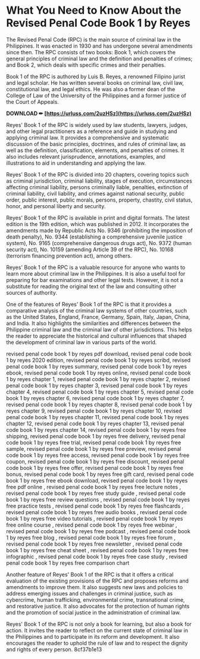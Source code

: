 
 
# What You Need to Know About the Revised Penal Code Book 1 by Reyes
 
The Revised Penal Code (RPC) is the main source of criminal law in the Philippines. It was enacted in 1930 and has undergone several amendments since then. The RPC consists of two books: Book 1, which covers the general principles of criminal law and the definition and penalties of crimes; and Book 2, which deals with specific crimes and their penalties.
 
Book 1 of the RPC is authored by Luis B. Reyes, a renowned Filipino jurist and legal scholar. He has written several books on criminal law, civil law, constitutional law, and legal ethics. He was also a former dean of the College of Law of the University of the Philippines and a former justice of the Court of Appeals.
 
**DOWNLOAD ✏ [https://urluss.com/2uzHSz](https://urluss.com/2uzHSz)**


 
Reyes' Book 1 of the RPC is widely used by law students, lawyers, judges, and other legal practitioners as a reference and guide in studying and applying criminal law. It provides a comprehensive and systematic discussion of the basic principles, doctrines, and rules of criminal law, as well as the definition, classification, elements, and penalties of crimes. It also includes relevant jurisprudence, annotations, examples, and illustrations to aid in understanding and applying the law.
 
Reyes' Book 1 of the RPC is divided into 20 chapters, covering topics such as criminal jurisdiction, criminal liability, stages of execution, circumstances affecting criminal liability, persons criminally liable, penalties, extinction of criminal liability, civil liability, and crimes against national security, public order, public interest, public morals, persons, property, chastity, civil status, honor, and personal liberty and security.
 
Reyes' Book 1 of the RPC is available in print and digital formats. The latest edition is the 19th edition, which was published in 2012. It incorporates the amendments made by Republic Acts No. 9346 (prohibiting the imposition of death penalty), No. 9344 (establishing a comprehensive juvenile justice system), No. 9165 (comprehensive dangerous drugs act), No. 9372 (human security act), No. 10159 (amending Article 39 of the RPC), No. 10168 (terrorism financing prevention act), among others.
 
Reyes' Book 1 of the RPC is a valuable resource for anyone who wants to learn more about criminal law in the Philippines. It is also a useful tool for preparing for bar examinations and other legal tests. However, it is not a substitute for reading the original text of the law and consulting other sources of authority.
  
One of the features of Reyes' Book 1 of the RPC is that it provides a comparative analysis of the criminal law systems of other countries, such as the United States, England, France, Germany, Spain, Italy, Japan, China, and India. It also highlights the similarities and differences between the Philippine criminal law and the criminal law of other jurisdictions. This helps the reader to appreciate the historical and cultural influences that shaped the development of criminal law in various parts of the world.
 
revised penal code book 1 by reyes pdf download,  revised penal code book 1 by reyes 2020 edition,  revised penal code book 1 by reyes scribd,  revised penal code book 1 by reyes summary,  revised penal code book 1 by reyes ebook,  revised penal code book 1 by reyes online,  revised penal code book 1 by reyes chapter 1,  revised penal code book 1 by reyes chapter 2,  revised penal code book 1 by reyes chapter 3,  revised penal code book 1 by reyes chapter 4,  revised penal code book 1 by reyes chapter 5,  revised penal code book 1 by reyes chapter 6,  revised penal code book 1 by reyes chapter 7,  revised penal code book 1 by reyes chapter 8,  revised penal code book 1 by reyes chapter 9,  revised penal code book 1 by reyes chapter 10,  revised penal code book 1 by reyes chapter 11,  revised penal code book 1 by reyes chapter 12,  revised penal code book 1 by reyes chapter 13,  revised penal code book 1 by reyes chapter 14,  revised penal code book 1 by reyes free shipping,  revised penal code book 1 by reyes free delivery,  revised penal code book 1 by reyes free trial,  revised penal code book 1 by reyes free sample,  revised penal code book 1 by reyes free preview,  revised penal code book 1 by reyes free access,  revised penal code book 1 by reyes free coupon,  revised penal code book 1 by reyes free discount,  revised penal code book 1 by reyes free offer,  revised penal code book 1 by reyes free bonus,  revised penal code book 1 by reyes free gift card,  revised penal code book 1 by reyes free ebook download,  revised penal code book 1 by reyes free pdf online ,  revised penal code book 1 by reyes free lecture notes ,  revised penal code book 1 by reyes free study guide ,  revised penal code book 1 by reyes free review questions ,  revised penal code book 1 by reyes free practice tests ,  revised penal code book 1 by reyes free flashcards ,  revised penal code book 1 by reyes free audio books ,  revised penal code book 1 by reyes free video tutorials ,  revised penal code book 1 by reyes free online course ,  revised penal code book 1 by reyes free webinar ,  revised penal code book 1 by reyes free podcast ,  revised penal code book 1 by reyes free blog ,  revised penal code book 1 by reyes free forum ,  revised penal code book 1 by reyes free newsletter ,  revised penal code book 1 by reyes free cheat sheet ,  revised penal code book 1 by reyes free infographic ,  revised penal code book 1 by reyes free case study ,  revised penal code book 1 by reyes free comparison chart
 
Another feature of Reyes' Book 1 of the RPC is that it offers a critical evaluation of the existing provisions of the RPC and proposes reforms and amendments to improve them. It also suggests new laws and policies to address emerging issues and challenges in criminal justice, such as cybercrime, human trafficking, environmental crime, transnational crime, and restorative justice. It also advocates for the protection of human rights and the promotion of social justice in the administration of criminal law.
 
Reyes' Book 1 of the RPC is not only a book for learning, but also a book for action. It invites the reader to reflect on the current state of criminal law in the Philippines and to participate in its reform and development. It also encourages the reader to uphold the rule of law and to respect the dignity and rights of every person.
 8cf37b1e13
 

